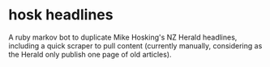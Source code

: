 # hosk headlines

A ruby markov bot to duplicate Mike Hosking's NZ Herald headlines, including a quick scraper to pull content (currently manually, considering as the Herald only publish one page of old articles).

